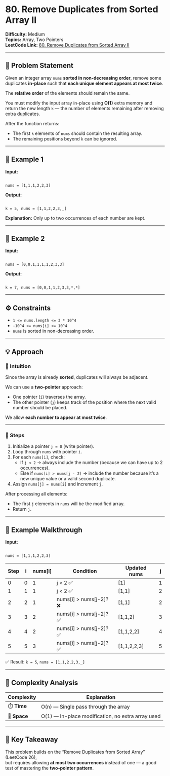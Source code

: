 # 80. Remove Duplicates from Sorted Array II

**Difficulty:** Medium  
**Topics:** Array, Two Pointers  
**LeetCode Link:** [80. Remove Duplicates from Sorted Array II](https://leetcode.com/problems/remove-duplicates-from-sorted-array-ii/)

---

## 🧩 Problem Statement

Given an integer array `nums` **sorted in non-decreasing order**, remove some duplicates **in-place** such that **each unique element appears at most twice**.

The **relative order** of the elements should remain the same.

You must modify the input array in-place using **O(1)** extra memory and return the new length `k` — the number of elements remaining after removing extra duplicates.

After the function returns:

- The first `k` elements of `nums` should contain the resulting array.
- The remaining positions beyond `k` can be ignored.

---

## 🔹 Example 1

**Input:**

```

nums = [1,1,1,2,2,3]

```

**Output:**

```

k = 5, nums = [1,1,2,2,3,_]

```

**Explanation:**
Only up to two occurrences of each number are kept.

---

## 🔹 Example 2

**Input:**

```

nums = [0,0,1,1,1,1,2,3,3]

```

**Output:**

```

k = 7, nums = [0,0,1,1,2,3,3,*,*]

```

---

## ⚙️ Constraints

- `1 <= nums.length <= 3 * 10^4`
- `-10^4 <= nums[i] <= 10^4`
- `nums` is sorted in non-decreasing order.

---

## 💡 Approach

### 🔸 Intuition

Since the array is already **sorted**, duplicates will always be adjacent.

We can use a **two-pointer** approach:

- One pointer (`i`) traverses the array.
- The other pointer (`j`) keeps track of the position where the next valid number should be placed.

We allow **each number to appear at most twice**.

---

### 🔹 Steps

1. Initialize a pointer `j = 0` (write pointer).
2. Loop through `nums` with pointer `i`.
3. For each `nums[i]`, check:
   - If `j < 2` → always include the number (because we can have up to 2 occurrences).
   - Else if `nums[i] > nums[j - 2]` → include the number because it’s a new unique value or a valid second duplicate.
4. Assign `nums[j] = nums[i]` and increment `j`.

After processing all elements:

- The first `j` elements in `nums` will be the modified array.
- Return `j`.

---

## 🧮 Example Walkthrough

**Input:**

```

nums = [1,1,1,2,2,3]

```

| Step | i   | nums[i] | Condition               | Updated nums | j   |
| ---- | --- | ------- | ----------------------- | ------------ | --- |
| 0    | 0   | 1       | j < 2 ✅                | [1]          | 1   |
| 1    | 1   | 1       | j < 2 ✅                | [1,1]        | 2   |
| 2    | 2   | 1       | nums[i] > nums[j-2]? ❌ | [1,1]        | 2   |
| 3    | 3   | 2       | nums[i] > nums[j-2]? ✅ | [1,1,2]      | 3   |
| 4    | 4   | 2       | nums[i] > nums[j-2]? ✅ | [1,1,2,2]    | 4   |
| 5    | 5   | 3       | nums[i] > nums[j-2]? ✅ | [1,1,2,2,3]  | 5   |

✅ Result: `k = 5`, `nums = [1,1,2,2,3,_]`

---

## 🧰 Complexity Analysis

| Complexity   | Explanation                                       |
| ------------ | ------------------------------------------------- |
| ⏱️ **Time**  | O(n) — Single pass through the array              |
| 💾 **Space** | O(1) — In-place modification, no extra array used |

---

## 🧠 Key Takeaway

This problem builds on the “Remove Duplicates from Sorted Array” (LeetCode 26),  
but requires allowing **at most two occurrences** instead of one — a good test of mastering the **two-pointer pattern**.
